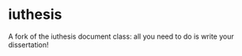 iuthesis
========

A fork of the iuthesis document class: all you need to do is write your dissertation!